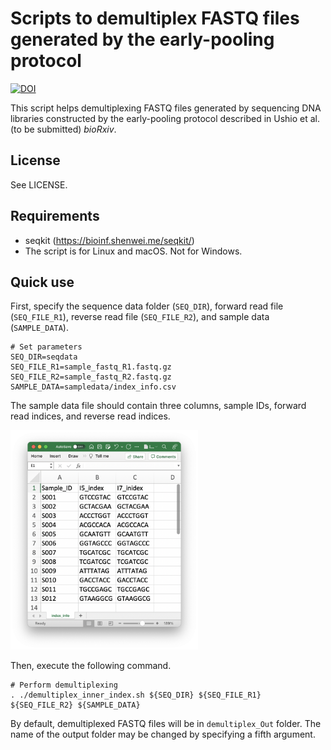 # Scripts to demultiplex FASTQ files generated by the early-pooling protocol
[![DOI](https://zenodo.org/badge/458201868.svg)](https://zenodo.org/badge/latestdoi/458201868)

This script helps demultiplexing FASTQ files generated by sequencing DNA libraries constructed by the early-pooling protocol described in Ushio et al. (to be submitted) _bioRxiv_.

## License
See LICENSE.

## Requirements
- seqkit (https://bioinf.shenwei.me/seqkit/)
- The script is for Linux and macOS. Not for Windows.

## Quick use
First, specify the sequence data folder (`SEQ_DIR`), forward read file (`SEQ_FILE_R1`), reverse read file (`SEQ_FILE_R2`), and sample data (`SAMPLE_DATA`).

```
# Set parameters
SEQ_DIR=seqdata
SEQ_FILE_R1=sample_fastq_R1.fastq.gz
SEQ_FILE_R2=sample_fastq_R2.fastq.gz
SAMPLE_DATA=sampledata/index_info.csv
```

The sample data file should contain three columns, sample IDs, forward read indices, and reverse read indices.


<img src="sampledata_structure/sampledata_structure.png" width="300px">


Then, execute the following command.
```
# Perform demultiplexing
. ./demultiplex_inner_index.sh ${SEQ_DIR} ${SEQ_FILE_R1} ${SEQ_FILE_R2} ${SAMPLE_DATA}
```

By default, demultiplexed FASTQ files will be in `demultiplex_Out` folder. The name of the output folder may be changed by specifying a fifth argument.
